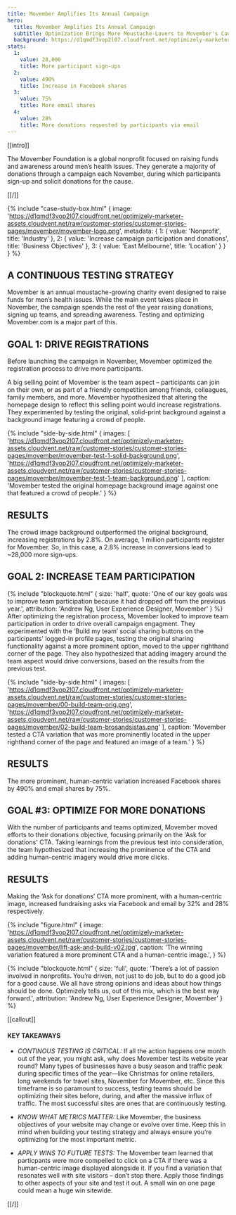 ```yaml
---
title: Movember Amplifies Its Annual Campaign
hero:
  title: Movember Amplifies Its Annual Campaign
  subtitle: Optimization Brings More Moustache-Lovers to Movember's Cause
  background: https://d1qmdf3vop2l07.cloudfront.net/optimizely-marketer-assets.cloudvent.net/raw/customer-stories/customer-stories-pages/movember/movember-hero.jpg
stats:
  1:
    value: 28,000
    title: More participant sign-ups
  2:
    value: 490% 
    title: Increase in Facebook shares
  3:
    value: 75%
    title: More email shares
  4:
    value: 28%
    title: More donations requested by participants via email
---
```


[[intro]]

The Movember Foundation is a global nonprofit focused on raising funds and awareness around men’s health issues. They generate a majority of donations through a campaign each November, during which participants sign-up and solicit donations for the cause. 

[[/]]

{% include "case-study-box.html"
  {
    image: 'https://d1qmdf3vop2l07.cloudfront.net/optimizely-marketer-assets.cloudvent.net/raw/customer-stories/customer-stories-pages/movember/movember-logo.png',
    metadata: {
      1: {
        value: 'Nonprofit',
        title: 'Industry'
      },
      2: {
        value: 'Increase campaign participation and donations',
        title: 'Business Objectives'
      },
      3: {
        value: 'East Melbourne',
        title: 'Location'
      }
    }
  }
%}

## A CONTINUOUS TESTING STRATEGY

Movember is an annual moustache-growing charity event designed to raise funds for men’s health issues. While the main event takes place in November, the campaign spends the rest of the year raising donations, signing up teams, and spreading awareness. Testing and optimizing Movember.com is a major part of this.

## GOAL 1: DRIVE REGISTRATIONS

Before launching the campaign in November, Movember optimized the registration process to drive more participants. 

A big selling point of Movember is the team aspect – participants can join on their own, or as part of a friendly competition among friends, colleagues, family members, and more. Movember hypothesized that altering the homepage design to reflect this selling point would increase registrations. They experimented by testing the original, solid-print background against a background image featuring a crowd of people. 

{% include "side-by-side.html"
  {
    images: [
      'https://d1qmdf3vop2l07.cloudfront.net/optimizely-marketer-assets.cloudvent.net/raw/customer-stories/customer-stories-pages/movember/movember-test-1-solid-background.png',
      'https://d1qmdf3vop2l07.cloudfront.net/optimizely-marketer-assets.cloudvent.net/raw/customer-stories/customer-stories-pages/movember/movember-test-1-team-background.png'
    ],
    caption: 'Movember tested the original homepage background image against one that featured a crowd of people.'
  }
%}


## RESULTS

The crowd image background outperformed the original background, increasing registrations by 2.8%. On average, 1 million participants register for Movember. So, in this case, a 2.8% increase in conversions lead to ~28,000 more sign-ups. 

## GOAL 2: INCREASE TEAM PARTICIPATION
{% include "blockquote.html"
  {
    size: 'half',
    quote: 'One of our key goals was to improve team participation because it had dropped off from the previous year.',
    attribution: 'Andrew Ng, User Experience Designer, Movember'
  }
%}
After optimizing the registration process, Movember looked to improve team participation in order to drive overall campaign engagment. They experimented with the ‘Build my team’ social sharing buttons on the participants' logged-in profile pages, testing the original sharing functionality against a more prominent option, moved to the upper righthand corner of the page. They also hypothesized that adding imagery around the team aspect would drive conversions, based on the results from the previous test. 

{% include "side-by-side.html"
  {
    images: [
      'https://d1qmdf3vop2l07.cloudfront.net/optimizely-marketer-assets.cloudvent.net/raw/customer-stories/customer-stories-pages/movember/00-build-team-orig.png',
      'https://d1qmdf3vop2l07.cloudfront.net/optimizely-marketer-assets.cloudvent.net/raw/customer-stories/customer-stories-pages/movember/02-build-team-brosandsistas.png'
    ],
    caption: 'Movember tested a CTA variation that was more prominently located in the upper righthand corner of the page and featured an image of a team.'
  }
%}

## RESULTS

The more prominent, human-centric variation increased Facebook shares by 490% and email shares by 75%. 

## GOAL #3: OPTIMIZE FOR MORE DONATIONS

With the number of participants and teams optimized, Movember moved efforts to their donations objective, focusing primarily on the 'Ask for donations' CTA. Taking learnings from the previous test into consideration, the team hypothesized that increasing the prominence of the CTA and adding human-centric imagery would drive more clicks. 

## RESULTS

Making the ‘Ask for donations’ CTA more prominent, with a human-centric image, increased fundraising asks via Facebook and email by 32% and 28% respectively. 

{% include "figure.html"
  {
    image: 'https://d1qmdf3vop2l07.cloudfront.net/optimizely-marketer-assets.cloudvent.net/raw/customer-stories/customer-stories-pages/movember/lift-ask-and-build-v02.jpg',
    caption: 'The winning variation featured a more prominent CTA and a human-centric image.',
  }
%}


{% include "blockquote.html"
  {
    size: 'full',
    quote: 'There’s a lot of passion involved in nonprofits. You’re driven, not just to do job, but to do a good job for a good
cause. We all have strong opinions and ideas about how things should be done. Optimizely tells us, out of this mix, which is the best way forward.',
    attribution: 'Andrew Ng, User Experience Designer, Movember'
  }
%}

[[callout]]

#### KEY TAKEAWAYS

- *CONTINOUS TESTING IS CRITICAL:* If all the action happens one month out of the year, you might ask, why does Movember test its website year round? Many types of businesses have a busy season and traffic peak during specific times of the year—like Christmas for online retailers, long weekends for travel sites, November for Movember, etc. Since this timeframe is so paramount to success, testing teams should be optimizing their sites before, during, and after the massive influx of traffic. The most successful sites are ones that are continuously testing.

- *KNOW WHAT METRICS MATTER:* Like Movember, the business objectives of your website may change or evolve over time. Keep this in mind when building your testing strategy and always ensure you’re optimizing for the most important metric. 

- *APPLY WINS TO FUTURE TESTS:* The Movember team learned that particpants were more compelled to click on a CTA if there was a human-centric image displayed alongside it. If you find a variation that resonates well with site visitors – don’t stop there. Apply those findings to other aspects of your site and test it out. A small win on one page could mean a huge win sitewide. 

[[/]]



